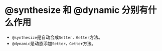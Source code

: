 # @synthesize 和 @dynamic 分别有什么作用
* `@synthesize`是自动合成` Setter，Getter `方法。
* `@dynamic`是动态添加` Setter，Getter `方法。

